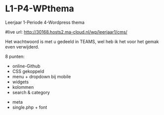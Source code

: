 # L1-P4-WPthema
Leerjaar 1-Periode 4-Wordpress thema

#live url: http://30168.hosts2.ma-cloud.nl/wp/leerjaar1/cms/

Het wachtwoord is met u gedeeld in TEAMS, wel heb ik het voor het gemak even verwijderd.

8 punten:
* online-Github
* CSS gekoppeld
* menu + dropdown bij mobile
* widgets
* kolommen 
* search & category
+ meta
+ single.php + font
